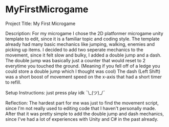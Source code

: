 # MyFirstMicrogame

Project Title: My First Microgame

Description:
For my microgame I chose the 2D platformer microgame unity template to edit, since it is a familiar topic and coding style. The template already had many basic mechanics like jumping, walking, enemies and picking up items. I decided to add two seperate mechanics to the movement, since it felt slow and bulky, I added a double jump and a dash. The double jump was basically just a counter that would reset to 2 everytime you touched the ground. (Meaning if you fell off of a ledge you could store a double jump which I thought was cool) The dash (Left Shift) was a short boost of movement speed on the x-axis that had a short timer to refill.

Setup Instructions: just press play idk ¯\\\_(ツ)_/¯

Reflection: 
The hardest part for me was just to find the movement script, since I'm not really used to editing code that I haven't personally made. After that it was pretty simple to add the double jump and dash mechanics, since I've had a lot of experiences with Unity and C# in the past already.
 
